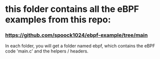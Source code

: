 # this folder contains all the eBPF examples from this repo:
### https://github.com/spoock1024/ebpf-example/tree/main

In each folder, you will get a folder named ebpf, which contains the eBPF code 'main.c' and the helpers / headers.